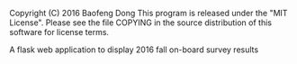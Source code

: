 Copyright (C) 2016 Baofeng Dong
This program is released under the "MIT License".
Please see the file COPYING in the source
distribution of this software for license terms.

A flask web application to display 2016 fall on-board survey results